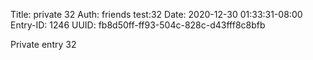 Title: private 32
Auth: friends test:32
Date: 2020-12-30 01:33:31-08:00
Entry-ID: 1246
UUID: fb8d50ff-ff93-504c-828c-d43fff8c8bfb

Private entry 32